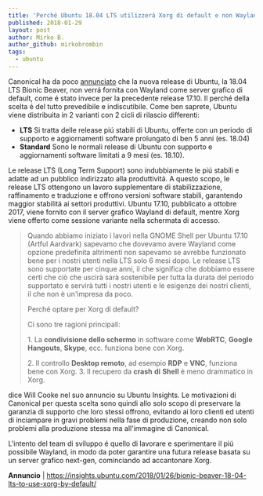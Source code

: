 ```yaml
---
title: 'Perché Ubuntu 18.04 LTS utilizzerá Xorg di default e non Wayland?'
published: 2018-01-29
layout: post
author: Mirko B.
author_github: mirkobrombin
tags:
  - ubuntu
---
```

<p>Canonical ha da poco <a href="https://insights.ubuntu.com/2018/01/26/bionic-beaver-18-04-lts-to-use-xorg-by-default/">annunciato</a> che la nuova release di Ubuntu, la 18.04 LTS Bionic Beaver, non verrá fornita con Wayland come server grafico di default, come é stato invece per la precedente release 17.10. Il perché della scelta é del tutto prevedibile e indiscutibile. Come ben saprete, Ubuntu viene distribuita in 2 varianti con 2 cicli di rilascio differenti:</p><ul>	<li><strong>LTS</strong> Si tratta delle release piú stabili di Ubuntu, offerte con un periodo di supporto e aggiornamenti software prolungato di ben 5 anni (es. 18.04)</li>	<li><strong>Standard</strong> Sono le normali release di Ubuntu con supporto e aggiornamenti software limitati a 9 mesi (es. 18.10).</li></ul><p>Le release LTS (Long Term Support) sono indubbiamente le piú stabili e adatte ad un pubblico indirizzato alla produttivitá. A questo scopo, le release LTS ottengono un lavoro supplementare di stabilizzazione, raffinamento e traduzione e offrono versioni software stabili, garantendo maggior stabilitá ai settori produttivi. Ubuntu 17.10, pubblicato a ottobre 2017, viene fornito con il server grafico Wayland di default, mentre Xorg viene offerto come sessione variante nella schermata di accesso.</p><blockquote><p>Quando abbiamo iniziato i lavori nella GNOME Shell per Ubuntu 17.10 (Artful Aardvark) sapevamo che dovevamo avere Wayland come opzione predefinita altrimenti non sapevamo se avrebbe funzionato bene per i nostri utenti nella LTS solo 6 mesi dopo. Le release LTS sono supportate per cinque anni, il che significa che dobbiamo essere certi che ciò che uscirà sarà sostenibile per tutta la durata del periodo supportato e servirà tutti i nostri utenti e le esigenze dei nostri clienti, il che non è un'impresa da poco.</p><p>Perché optare per Xorg di default?</p><p>Ci sono tre ragioni principali:</p><p>1. La <strong>condivisione dello schermo</strong> in software come <strong>WebRTC</strong>, <strong>Google</strong> <strong>Hangouts</strong>, <strong>Skype</strong>, ecc. funziona bene con Xorg.</p><p>2. Il controllo <strong>Desktop remoto</strong>, ad esempio <strong>RDP</strong> e <strong>VNC</strong>, funziona bene con Xorg. 3. Il recupero da <strong>crash</strong> <strong>di</strong> <strong>Shell</strong> è meno drammatico in Xorg.</p></blockquote><p>dice Will Cooke nel suo annuncio su Ubuntu Insights. Le motivazioni di Canonical per questa scelta sono quindi allo solo scopo di preservare la garanzia di supporto che loro stessi offrono, evitando ai loro clienti ed utenti di inciampare in gravi problemi nella fase di produzione, creando non solo problemi alla produzione stessa ma all'immagine di Canonical.</p><p>L'intento del team di sviluppo é quello di lavorare e sperimentare il piú possibile Wayland, in modo da poter garantire una futura release basata su un server grafico next-gen, cominciando ad accantonare Xorg.</p><p><strong>Annuncio</strong> |&nbsp;<a href="https://insights.ubuntu.com/2018/01/26/bionic-beaver-18-04-lts-to-use-xorg-by-default/">https://insights.ubuntu.com/2018/01/26/bionic-beaver-18-04-lts-to-use-xorg-by-default/</a></p>